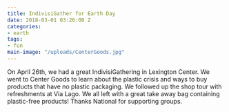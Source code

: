 ```yaml
---
title: IndivisiGather for Earth Day
date: 2018-03-01 03:26:00 Z
categories:
- earth
tags:
- fun
main-image: "/uploads/CenterGoods.jpg"
---
```


On April 26th, we had a great IndivisiGathering in Lexington Center. We went to Center Goods to learn about the plastic crisis and ways to buy products that have no plastic packaging.  We followed up the shop tour with refreshments at Via Lago. We all left with a great take away bag containing plastic-free products! Thanks National for supporting groups.